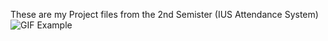These are my Project files from the 2nd Semister (IUS Attendance System)
![GIF Example](https://i.imgur.com/FQCsUmS.gif)
